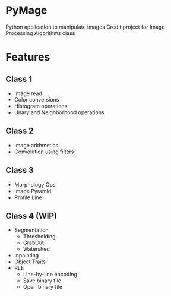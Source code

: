 # PyMage
Python application to manipulate images
Credit project for Image Processing Algorithms class 

# Features

## Class 1
- Image read
- Color conversions
- Histogram operations
- Unary and Neighborhood operations

## Class 2
- Image arithmetics
- Convolution using filters

## Class 3
- Morphology Ops
- Image Pyramid
- Profile Line

## Class 4 (WIP)
- Segmentation
  - Thresholding
  - GrabCut
  - Watershed
- Inpainting
- Object Traits
- RLE
  - Line-by-line encoding
  - Save binary file
  - Open binary file
